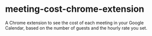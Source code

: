 # meeting-cost-chrome-extension
A Chrome extension to see the cost of each meeting in your Google Calendar, based on the number of guests and the hourly rate you set.
